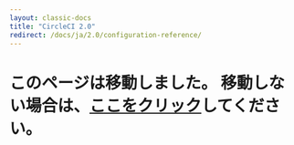 ```yaml
---
layout: classic-docs
title: "CircleCI 2.0"
redirect: /docs/ja/2.0/configuration-reference/
---
```


<h1>このページは移動しました。 移動しない場合は、<a href="/docs/ja/2.0/configuration-reference/">ここをクリック</a>してください。</h1>
